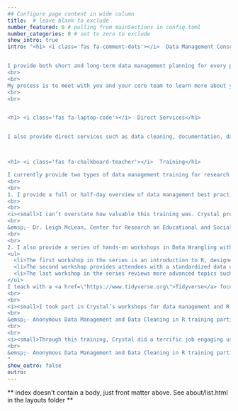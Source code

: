 ```yaml
---
## Configure page content in wide column
title:  # leave blank to exclude
number_featured: 0 # pulling from mainSections in config.toml
number_categories: 0 # set to zero to exclude
show_intro: true
intro: "<h1> <i class='fas fa-comment-dots'></i>  Data Management Consulting</h1>


I provide both short and long-term data management planning for every phase of the research life cycle. I can help your team set up an efficient and reproducible process for just one phase of data management, such as data collection or data entry, or help your team plan an entire data management workflow for your center or project. I also provide data curation consultation, including reviewing your existing data sources and helping prepare them for public data sharing.
<br>
<br>
My process is to meet with you and your core team to learn more about your project/s, your goals, and any existing work that has been completed so far and then I develop and present a plan for what services I can provide to support your team.
<br>
<br>


<h1> <i class='fas fa-laptop-code'></i>  Direct Services</h1>


I also provide direct services such as data cleaning, documentation, database design, or creation of other data management or collection tools. I have proficiency with the following tools: R and RStudio, SPSS, Microsoft Access and Excel, REDCap, FileMaker, and Qualtrics. If you use other database, data collection, or data wrangling tools, let's connect! We may still be able to find ways to work together. 



<h1> <i class='fas fa-chalkboard-teacher'></i>  Training</h1>

I currently provide two types of data management training for research teams. 
<br>
<br>
1. I provide a full or half-day overview of data management best practices. Using the research life cycle to guide our discussion, these trainings review data management best practices at different phases of a project, as well as how to integrate those practices into a personalized workflow that meets the needs of your specific project/s. See what previous attendees of this training have said: 
<br>
<br>
<i><small>I can’t overstate how valuable this training was. Crystal provided my team with important information and plans of action that I know will improve our ability to produce good work. My lab and I highly recommend this training!</i> 
<br>
&emsp;- Dr. Leigh McLean, Center for Research on Educational and Social Policy, University of Delaware</small>
<br>
<br>
2. I also provide a series of hands-on workshops in Data Wrangling with R and RStudio. The goal of the workshop series is to give your team a consistent set of criteria for assessing the quality of a dataset, as well as equip them with skills to create a clean and shareable data product. This a la carte series is designed to meet the needs of your team, no matter their level of experience. 
<ul>
  <li>The first workshop in the series is an introduction to R, designed for beginners, such as those transitioning from another software like Excel or SPSS.</li>
  <li>The second workshop provides attendees with a standardized data cleaning checklist and then introduces team members to a series of functions that are commonly used when wrangling education data. This workshop is an excellent overview for those new to R but is also beneficial for people who currently work in R but want to learn more efficient and reproducible practices.</li>
  <li>The last workshop in the series reviews more advanced topics such as restructuring and joining data and also reviews the process of validating the quality of your data.</li>
</ul>
I teach with a <a href=\"https://www.tidyverse.org\">Tidyverse</a> focus and I cover functions and practices that help participants leave feeling confident in tackling common challenges in education data wrangling. Read what previous participants have learned in my workshops:
<br>
<br>
<i><small>I took part in Crystal’s workshops for data management and R coding for data cleaning. Crystal is a great instructor. She has a very good pace in teaching and explains things very clearly. Before taking these workshops, I had a hard time when cleaning data with R, but now I feel very comfortable with using R for data cleaning. Besides being knowledgeable, Crystal was also very approachable and patiently helped trainees with the coding issues they struggled with. Overall, I really enjoyed the workshops with Crystal and would definitely recommend them to others.</i>
<br>
&emsp;- Anonymous Data Management and Data Cleaning in R training participant</small>
<br>
<br>
<i><small>Through this training, Crystal did a terrific job engaging us through real examples from our project! I use R very frequently, however, through these trainings I realized that I was missing most of the shortcuts, functions and packages which could make my job easier! So glad that I was able to listen to Crystal and expand my knowledge of R. I would recommend this training to people from any background or any expertise level because Crystal’s training really focuses on personal or group needs!</i>
<br>
&emsp;- Anonymous Data Management and Data Cleaning in R training participant</small>
"
show_outro: false
outro: 
---
```


** index doesn't contain a body, just front matter above.
See about/list.html in the layouts folder **
